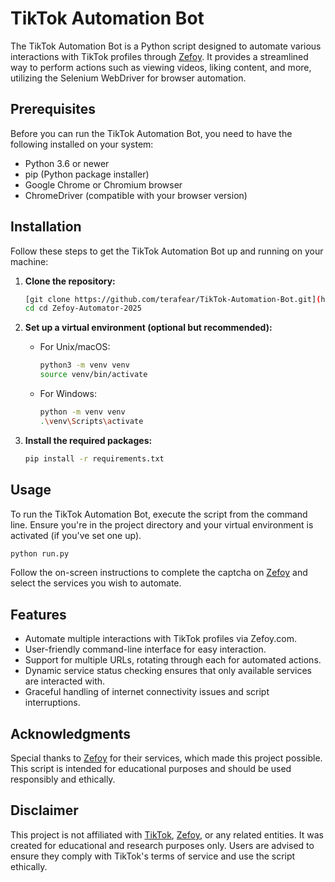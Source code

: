 # TikTok Automation Bot

The TikTok Automation Bot is a Python script designed to automate various interactions with TikTok profiles through [Zefoy](https://zefoy.com/). It provides a streamlined way to perform actions such as viewing videos, liking content, and more, utilizing the Selenium WebDriver for browser automation.

## Prerequisites

Before you can run the TikTok Automation Bot, you need to have the following installed on your system:

- Python 3.6 or newer
- pip (Python package installer)
- Google Chrome or Chromium browser
- ChromeDriver (compatible with your browser version)

## Installation

Follow these steps to get the TikTok Automation Bot up and running on your machine:

1. **Clone the repository:**

   ```sh
   [git clone https://github.com/terafear/TikTok-Automation-Bot.git](https://github.com/zebbern/Zefoy-Automator-2025.git)
   cd cd Zefoy-Automator-2025
   ```

2. **Set up a virtual environment (optional but recommended):**

   - For Unix/macOS:

     ```sh
     python3 -m venv venv
     source venv/bin/activate
     ```

   - For Windows:

     ```sh
     python -m venv venv
     .\venv\Scripts\activate
     ```

3. **Install the required packages:**

   ```sh
   pip install -r requirements.txt
   ```

## Usage

To run the TikTok Automation Bot, execute the script from the command line. Ensure you're in the project directory and your virtual environment is activated (if you've set one up).

```sh
python run.py
```

Follow the on-screen instructions to complete the captcha on [Zefoy](https://zefoy.com/) and select the services you wish to automate.

## Features

- Automate multiple interactions with TikTok profiles via Zefoy.com.
- User-friendly command-line interface for easy interaction.
- Support for multiple URLs, rotating through each for automated actions.
- Dynamic service status checking ensures that only available services are interacted with.
- Graceful handling of internet connectivity issues and script interruptions.

## Acknowledgments

Special thanks to [Zefoy](https://zefoy.com/) for their services, which made this project possible. This script is intended for educational purposes and should be used responsibly and ethically.

## Disclaimer

This project is not affiliated with [TikTok](https://www.tiktok.com/), [Zefoy](https://zefoy.com/), or any related entities. It was created for educational and research purposes only. Users are advised to ensure they comply with TikTok's terms of service and use the script ethically.
